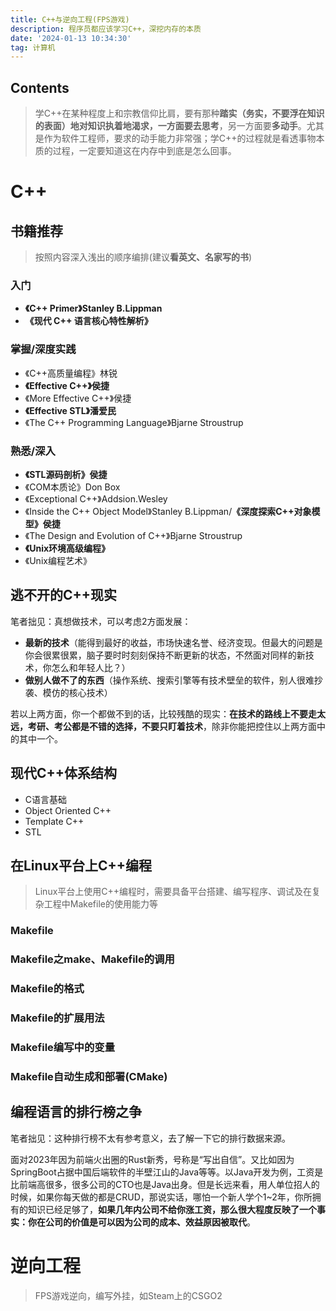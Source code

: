 ```yaml
---
title: C++与逆向工程(FPS游戏)
description: 程序员都应该学习C++，深挖内存的本质
date: '2024-01-13 10:34:30'
tag: 计算机
---
```


## Contents

> 学C++在某种程度上和宗教信仰比肩，要有那种**踏实（务实，不要浮在知识的表面）**地对知识执着地渴求，一方面要去**思考**，另一方面要**多动手**。尤其是作为软件工程师，要求的动手能力非常强；学C++的过程就是看透事物本质的过程，一定要知道这在内存中到底是怎么回事。

# C++

## 书籍推荐

> 按照内容深入浅出的顺序编排(建议**看英文、名家写的书**)


### 入门
- **《C++ Primer》Stanley B.Lippman**
- **《现代 C++ 语言核心特性解析》**

### 掌握/深度实践

- 《C++高质量编程》林锐
- **《Effective C++》侯捷**
- 《More Effective C++》侯捷
- **《Effective STL》潘爱民**
- 《The C++ Programming Language》Bjarne Stroustrup

### 熟悉/深入

- **《STL源码剖析》侯捷**
- 《COM本质论》Don Box
- 《Exceptional C++》Addsion.Wesley
- 《Inside the C++ Object Model》Stanley B.Lippman/**《深度探索C++对象模型》侯捷**
- 《The Design and Evolution of C++》Bjarne Stroustrup
- **《Unix环境高级编程》**
- 《Unix编程艺术》

## 逃不开的C++现实

笔者拙见：真想做技术，可以考虑2方面发展：
- **最新的技术**（能得到最好的收益，市场快速名誉、经济变现。但最大的问题是你会很累很累，脑子要时时刻刻保持不断更新的状态，不然面对同样的新技术，你怎么和年轻人比？）
- **做别人做不了的东西**（操作系统、搜索引擎等有技术壁垒的软件，别人很难抄袭、模仿的核心技术）

若以上两方面，你一个都做不到的话，比较残酷的现实：**在技术的路线上不要走太远，考研、考公都是不错的选择，不要只盯着技术**，除非你能把控住以上两方面中的其中一个。

## 现代C++体系结构

- C语言基础
- Object Oriented C++
- Template C++
- STL

## 在Linux平台上C++编程

> Linux平台上使用C++编程时，需要具备平台搭建、编写程序、调试及在复杂工程中Makefile的使用能力等

### Makefile

### Makefile之make、Makefile的调用

### Makefile的格式

### Makefile的扩展用法

### Makefile编写中的变量

### Makefile自动生成和部署(CMake)

## 编程语言的排行榜之争

笔者拙见：这种排行榜不太有参考意义，去了解一下它的排行数据来源。

面对2023年因为前端火出圈的Rust新秀，号称是“写出自信”。又比如因为SpringBoot占据中国后端软件的半壁江山的Java等等。以Java开发为例，工资是比前端高很多，很多公司的CTO也是Java出身。但是长远来看，用人单位招人的时候，如果你每天做的都是CRUD，那说实话，哪怕一个新人学个1~2年，你所拥有的知识已经足够了，**如果几年内公司不给你涨工资，那么很大程度反映了一个事实：你在公司的价值是可以因为公司的成本、效益原因被取代**。

# 逆向工程

> FPS游戏逆向，编写外挂，如Steam上的CSGO2



